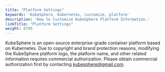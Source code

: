 ```yaml
---
title: "Platform Settings"
keywords: 'KubeSphere, Kubernetes, customize, platform'
description: 'How to Customize KubeSphere Platform Information.'
linkTitle: "Platform Settings"
weight: 8700
---
```


KubeSphere is an open-source enterprise-grade container platform based on Kubernetes. Due to copyright and brand protection reasons, modifying the KubeSphere platform logo, the platform name, and other related information requires commercial authorization. Please obtain commercial authorization first by contacting kubesphere@gmail.com.



